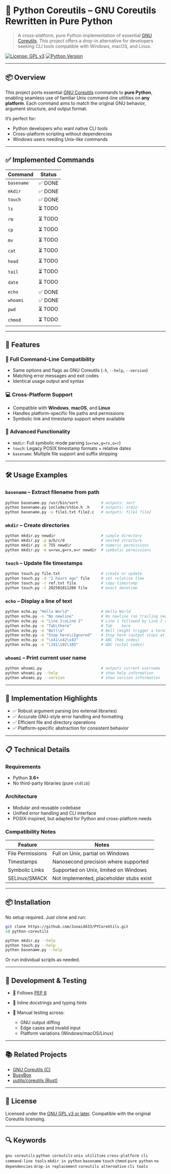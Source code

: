 # 🐍 Python Coreutils – GNU Coreutils Rewritten in Pure Python

> A cross-platform, pure Python implementation of essential [GNU Coreutils](https://www.gnu.org/software/coreutils/). This project offers a drop-in alternative for developers seeking CLI tools compatible with Windows, macOS, and Linux.

[![License: GPL v3](https://img.shields.io/badge/License-GPLv3-blue.svg)](https://www.gnu.org/licenses/gpl-3.0)
[![Python Version](https://img.shields.io/badge/python-3.6%2B-blue.svg)](https://www.python.org/)

---

## 📦 Overview

This project ports essential [GNU Coreutils](https://www.gnu.org/software/coreutils/) commands to **pure Python**, enabling seamless use of familiar Unix command-line utilities on **any platform**. Each command aims to match the original GNU behavior, argument structure, and output format.

It’s perfect for:

* Python developers who want native CLI tools
* Cross-platform scripting without dependencies
* Windows users needing Unix-like commands

---

## ✅ Implemented Commands

| Command    | Status |
| ---------- | ------ |
| `basename` | ✅ DONE |
| `mkdir`    | ✅ DONE |
| `touch`    | ✅ DONE |
| `ls`       | ⏳ TODO |
| `rm`       | ⏳ TODO |
| `cp`       | ⏳ TODO |
| `mv`       | ⏳ TODO |
| `cat`      | ⏳ TODO |
| `head`     | ⏳ TODO |
| `tail`     | ⏳ TODO |
| `date`     | ⏳ TODO |
| `echo`     | ✅ DONE |
| `whoami`   | ✅ DONE |
| `pwd`      | ⏳ TODO |
| `chmod`    | ⏳ TODO |

---

## 🚀 Features

### 🧩 Full Command-Line Compatibility

* Same options and flags as GNU Coreutils (`-h`, `--help`, `--version`)
* Matching error messages and exit codes
* Identical usage output and syntax

### 💻 Cross-Platform Support

* Compatible with **Windows**, **macOS**, and **Linux**
* Handles platform-specific file paths and permissions
* Symbolic link and timestamp support where available

### 🔧 Advanced Functionality

* `mkdir`: Full symbolic mode parsing (`u=rwx,g=rx,o=r`)
* `touch`: Legacy POSIX timestamp formats + relative dates
* `basename`: Multiple file support and suffix stripping

---

## 🛠 Usage Examples

### `basename` – Extract filename from path

```bash
python basename.py /usr/bin/sort          # outputs: sort
python basename.py include/stdio.h .h     # outputs: stdio
python basename.py -a file1.txt file2.c   # outputs: file1 file2
```

### `mkdir` – Create directories

```bash
python mkdir.py newdir                    # simple directory
python mkdir.py -p a/b/c/d                # nested structure
python mkdir.py -m 755 newdir             # numeric permissions
python mkdir.py -m u=rwx,g=rx,o=r newdir  # symbolic permissions
```

### `touch` – Update file timestamps

```bash
python touch.py file.txt                  # create or update
python touch.py -d "2 hours ago" file     # set relative time
python touch.py -r ref.txt file           # copy timestamp
python touch.py -t 202501011200 file      # exact datetime
```

### `echo` – Display a line of text

```bash
python echo.py "Hello World"              # Hello World
python echo.py -n "No newline"            # No newline (no trailing newline)
python echo.py -e "Line 1\nLine 2"        # Line 1 followed by Line 2 on new line
python echo.py -e "Tab\there"             # Tab    here
python echo.py -e "Bell\a"                # Bell (might trigger a terminal beep)
python echo.py -e "Stop here\cIgnored"    # Stop here (output stops at \c)
python echo.py -e "\x41\x42\x43"          # ABC (hex codes)
python echo.py -e "\101\102\103"          # ABC (octal codes)
```

### `whoami` – Print current user name

```bash
python whoami.py                          # outputs current username
python whoami.py --help                   # show help information
python whoami.py --version                # show version information
```
---

## 🧠 Implementation Highlights

* ✅ Robust argument parsing (no external libraries)
* ✅ Accurate GNU-style error handling and formatting
* ✅ Efficient file and directory operations
* ✅ Platform-specific abstraction for consistent behavior

---

## 📋 Technical Details

### Requirements

* Python **3.6+**
* No third-party libraries (pure `stdlib`)

### Architecture

* Modular and reusable codebase
* Unified error handling and CLI interface
* POSIX-inspired, but adapted for Python and cross-platform needs

### Compatibility Notes

| Feature          | Notes                                    |
| ---------------- | ---------------------------------------- |
| File Permissions | Full on Unix, partial on Windows         |
| Timestamps       | Nanosecond precision where supported     |
| Symbolic Links   | Supported on Unix, limited on Windows    |
| SELinux/SMACK    | Not implemented, placeholder stubs exist |

---

## 📦 Installation

No setup required. Just clone and run:

```bash
git clone https://github.com/Junaid433/PYCoreUtils.git
cd python-coreutils

python mkdir.py --help
python touch.py --help
python basename.py --help
```

Or run individual scripts as needed.

---

## 🧪 Development & Testing

* 🧹 Follows [PEP 8](https://peps.python.org/pep-0008/)
* 📘 Inline docstrings and typing hints
* 🧪 Manual testing across:

  * GNU output diffing
  * Edge cases and invalid input
  * Platform variations (Windows/macOS/Linux)

---

## 📚 Related Projects

* [GNU Coreutils (C)](https://www.gnu.org/software/coreutils/)
* [BusyBox](https://busybox.net/)
* [uutils/coreutils (Rust)](https://github.com/uutils/coreutils)

---

## 📄 License

Licensed under the [GNU GPL v3 or later](https://www.gnu.org/licenses/gpl-3.0.html). Compatible with the original Coreutils licensing.

---

## 🔍 Keywords

`gnu coreutils` `python coreutils` `unix utilities` `cross-platform cli` `command-line tools` `mkdir in python` `basename` `touch` `chmod` `pure python` `no dependencies` `drop-in replacement` `coreutils alternative` `cli tools`